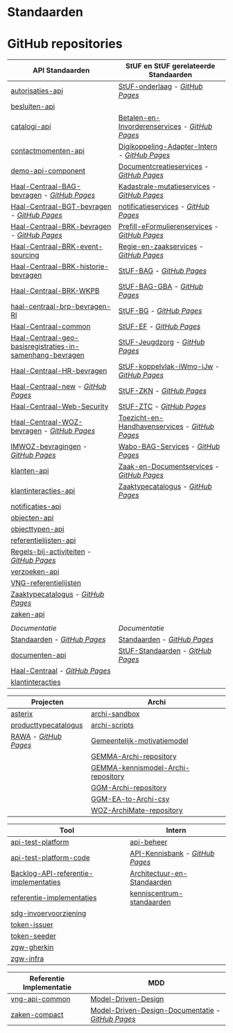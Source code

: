 # Standaarden

# GitHub repositories

| API Standaarden | StUF en StUF gerelateerde Standaarden |
| --- | --- |
| [autorisaties-api](https://github.com/VNG-Realisatie/autorisaties-api) | [StUF-onderlaag](https://github.com/VNG-Realisatie/StUF-onderlaag) - [_GitHub Pages_](https://vng-realisatie.github.io/StUF-onderlaag) |
| [besluiten-api](https://github.com/VNG-Realisatie/besluiten-api) |  |
| [catalogi-api](https://github.com/VNG-Realisatie/catalogi-api) | [Betalen-en-Invorderenservices](https://github.com/VNG-Realisatie/Betalen-en-Invorderenservices) - [_GitHub Pages_](https://vng-realisatie.github.io/Betalen-en-Invorderenservices) |
| [contactmomenten-api](https://github.com/VNG-Realisatie/contactmomenten-api) | [Digikoppeling-Adapter-Intern](https://github.com/VNG-Realisatie/Digikoppeling-Adapter-Intern) - [_GitHub Pages_](https://vng-realisatie.github.io/Digikoppeling-Adapter-Intern) |
| [demo-api-component](https://github.com/VNG-Realisatie/demo-api-component) | [Documentcreatieservices](https://github.com/VNG-Realisatie/Documentcreatieservices) - [_GitHub Pages_](https://vng-realisatie.github.io/Documentcreatieservices) |
| [Haal-Centraal-BAG-bevragen](https://github.com/VNG-Realisatie/Haal-Centraal-BAG-bevragen) - [_GitHub Pages_](https://vng-realisatie.github.io/Haal-Centraal-BAG-bevragen) | [Kadastrale-mutatieservices](https://github.com/VNG-Realisatie/Kadastrale-mutatieservices) - [_GitHub Pages_](https://vng-realisatie.github.io/Kadastrale-mutatieservices) |
| [Haal-Centraal-BGT-bevragen](https://github.com/VNG-Realisatie/Haal-Centraal-BGT-bevragen) - [_GitHub Pages_](https://vng-realisatie.github.io/Haal-Centraal-BGT-bevragen) | [notificatieservices](https://github.com/VNG-Realisatie/notificatieservices) - [_GitHub Pages_](https://vng-realisatie.github.io/notificatieservices) |
| [Haal-Centraal-BRK-bevragen](https://github.com/VNG-Realisatie/Haal-Centraal-BRK-bevragen) - [_GitHub Pages_](https://vng-realisatie.github.io/Haal-Centraal-BRK-bevragen) | [Prefill-eFormulierenservices](https://github.com/VNG-Realisatie/Prefill-eFormulierenservices) - [_GitHub Pages_](https://vng-realisatie.github.io/Prefill-eFormulierenservices) |
| [Haal-Centraal-BRK-event-sourcing](https://github.com/VNG-Realisatie/Haal-Centraal-BRK-event-sourcing) | [Regie-en-zaakservices](https://github.com/VNG-Realisatie/Regie-en-zaakservices) - [_GitHub Pages_](https://vng-realisatie.github.io/Regie-en-zaakservices) |
| [Haal-Centraal-BRK-historie-bevragen](https://github.com/VNG-Realisatie/Haal-Centraal-BRK-historie-bevragen) | [StUF-BAG](https://github.com/VNG-Realisatie/StUF-BAG) - [_GitHub Pages_](https://vng-realisatie.github.io/StUF-BAG) |
| [Haal-Centraal-BRK-WKPB](https://github.com/VNG-Realisatie/Haal-Centraal-BRK-WKPB) | [StUF-BAG-GBA](https://github.com/VNG-Realisatie/StUF-BAG-GBA) - [_GitHub Pages_](https://vng-realisatie.github.io/StUF-BAG-GBA) |
| [haal-centraal-brp-bevragen-RI](https://github.com/VNG-Realisatie/haal-centraal-brp-bevragen-RI) | [StUF-BG](https://github.com/VNG-Realisatie/StUF-BG) - [_GitHub Pages_](https://vng-realisatie.github.io/StUF-BG) |
| [Haal-Centraal-common](https://github.com/VNG-Realisatie/Haal-Centraal-common) | [StUF-EF](https://github.com/VNG-Realisatie/StUF-EF) - [_GitHub Pages_](https://vng-realisatie.github.io/StUF-EF) |
| [Haal-Centraal-geo-basisregistraties-in-samenhang-bevragen](https://github.com/VNG-Realisatie/Haal-Centraal-geo-basisregistraties-in-samenhang-bevragen) | [StUF-Jeugdzorg](https://github.com/VNG-Realisatie/StUF-Jeugdzorg) - [_GitHub Pages_](https://vng-realisatie.github.io/StUF-Jeugdzorg) |
| [Haal-Centraal-HR-bevragen](https://github.com/VNG-Realisatie/Haal-Centraal-HR-bevragen) | [StUF-koppelvlak-iWmo-iJw](https://github.com/VNG-Realisatie/StUF-koppelvlak-iWmo-iJw) - [_GitHub Pages_](https://vng-realisatie.github.io/StUF-koppelvlak-iWmo-iJw) |
| [Haal-Centraal-new](https://github.com/VNG-Realisatie/Haal-Centraal-new) - [_GitHub Pages_](https://vng-realisatie.github.io/Haal-Centraal-new) | [StUF-ZKN](https://github.com/VNG-Realisatie/StUF-ZKN) - [_GitHub Pages_](https://vng-realisatie.github.io/StUF-ZKN) |
| [Haal-Centraal-Web-Security](https://github.com/VNG-Realisatie/Haal-Centraal-Web-Security) | [StUF-ZTC](https://github.com/VNG-Realisatie/StUF-ZTC) - [_GitHub Pages_](https://vng-realisatie.github.io/StUF-ZTC) |
| [Haal-Centraal-WOZ-bevragen](https://github.com/VNG-Realisatie/Haal-Centraal-WOZ-bevragen) - [_GitHub Pages_](https://vng-realisatie.github.io/Haal-Centraal-WOZ-bevragen) | [Toezicht-en-Handhavenservices](https://github.com/VNG-Realisatie/Toezicht-en-Handhavenservices) - [_GitHub Pages_](https://vng-realisatie.github.io/Toezicht-en-Handhavenservices) |
| [IMWOZ-bevragingen](https://github.com/VNG-Realisatie/IMWOZ-bevragingen) - [_GitHub Pages_](https://vng-realisatie.github.io/IMWOZ-bevragingen) | [Wabo-BAG-Services](https://github.com/VNG-Realisatie/Wabo-BAG-Services) - [_GitHub Pages_](https://vng-realisatie.github.io/Wabo-BAG-Services) |
| [klanten-api](https://github.com/VNG-Realisatie/klanten-api) | [Zaak-en-Documentservices](https://github.com/VNG-Realisatie/Zaak-en-Documentservices) - [_GitHub Pages_](https://vng-realisatie.github.io/Zaak-en-Documentservices) |
| [klantinteracties-api](https://github.com/VNG-Realisatie/klantinteracties-api) | [Zaaktypecatalogus](https://github.com/VNG-Realisatie/Zaaktypecatalogus) - [_GitHub Pages_](https://vng-realisatie.github.io/Zaaktypecatalogus) |
| [notificaties-api](https://github.com/VNG-Realisatie/notificaties-api) |  |
| [objecten-api](https://github.com/VNG-Realisatie/objecten-api) |  |
| [objecttypen-api](https://github.com/VNG-Realisatie/objecttypen-api) |  |
| [referentielijsten-api](https://github.com/VNG-Realisatie/referentielijsten-api) |  |
| [Regels-bij-activiteiten](https://github.com/VNG-Realisatie/Regels-bij-activiteiten) - [_GitHub Pages_](https://vng-realisatie.github.io/Regels-bij-activiteiten) |  |
| [verzoeken-api](https://github.com/VNG-Realisatie/verzoeken-api) |  |
| [VNG-referentielijsten](https://github.com/VNG-Realisatie/VNG-referentielijsten) |  |
| [Zaaktypecatalogus](https://github.com/VNG-Realisatie/Zaaktypecatalogus) - [_GitHub Pages_](https://vng-realisatie.github.io/Zaaktypecatalogus) |  |
| [zaken-api](https://github.com/VNG-Realisatie/zaken-api) |  |
|  |  |
| *Documentatie* | *Documentatie* |
| [Standaarden](https://github.com/VNG-Realisatie/Standaarden) - [_GitHub Pages_](https://vng-realisatie.github.io/Standaarden) | [Standaarden](https://github.com/VNG-Realisatie/Standaarden) - [_GitHub Pages_](https://vng-realisatie.github.io/Standaarden) |
| [documenten-api](https://github.com/VNG-Realisatie/documenten-api) | [StUF-Standaarden](https://github.com/VNG-Realisatie/StUF-Standaarden) - [_GitHub Pages_](https://vng-realisatie.github.io/StUF-Standaarden) |
| [Haal-Centraal](https://github.com/VNG-Realisatie/Haal-Centraal) - [_GitHub Pages_](https://vng-realisatie.github.io/Haal-Centraal) |  |
| [klantinteracties](https://github.com/VNG-Realisatie/klantinteracties) |  |

| Projecten | Archi |
| --- | --- |
| [asterix](https://github.com/VNG-Realisatie/asterix) |[archi-sandbox](https://github.com/VNG-Realisatie/archi-sandbox) | 
| [producttypecatalogus](https://github.com/VNG-Realisatie/producttypecatalogus) |[archi-scripts](https://github.com/VNG-Realisatie/archi-scripts) | 
| [RAWA](https://github.com/VNG-Realisatie/RAWA) - [_GitHub Pages_](https://vng-realisatie.github.io/RAWA) |[Gemeentelijk-motivatiemodel](https://github.com/VNG-Realisatie/Gemeentelijk-motivatiemodel) | 
|  |[GEMMA-Archi-repository](https://github.com/VNG-Realisatie/GEMMA-Archi-repository) | 
|  |[GEMMA-kennismodel-Archi-repository](https://github.com/VNG-Realisatie/GEMMA-kennismodel-Archi-repository) | 
|  |[GGM-Archi-repository](https://github.com/VNG-Realisatie/GGM-Archi-repository) | 
|  |[GGM-EA-to-Archi-csv](https://github.com/VNG-Realisatie/GGM-EA-to-Archi-csv) | 
|  |[WOZ-ArchiMate-repository](https://github.com/VNG-Realisatie/WOZ-ArchiMate-repository) | 

| Tool | Intern |
| --- | --- |
| [api-test-platform](https://github.com/VNG-Realisatie/api-test-platform) |[api-beheer](https://github.com/VNG-Realisatie/api-beheer) | 
| [api-test-platform-code](https://github.com/VNG-Realisatie/api-test-platform-code) |[API-Kennisbank](https://github.com/VNG-Realisatie/API-Kennisbank) - [_GitHub Pages_](https://vng-realisatie.github.io/API-Kennisbank) | 
| [Backlog-API-referentie-implementaties](https://github.com/VNG-Realisatie/Backlog-API-referentie-implementaties) |[Architectuur-en-Standaarden](https://github.com/VNG-Realisatie/Architectuur-en-Standaarden) | 
| [referentie-implementaties](https://github.com/VNG-Realisatie/referentie-implementaties) |[kenniscentrum-standaarden](https://github.com/VNG-Realisatie/kenniscentrum-standaarden) | 
| [sdg-invoervoorziening](https://github.com/VNG-Realisatie/sdg-invoervoorziening) | | 
| [token-issuer](https://github.com/VNG-Realisatie/token-issuer) | | 
| [token-seeder](https://github.com/VNG-Realisatie/token-seeder) | | 
| [zgw-gherkin](https://github.com/VNG-Realisatie/zgw-gherkin) | | 
| [zgw-infra](https://github.com/VNG-Realisatie/zgw-infra) | | 

| Referentie Implementatie | MDD |
| --- | --- |
| [vng-api-common](https://github.com/VNG-Realisatie/vng-api-common) |[Model-Driven-Design](https://github.com/VNG-Realisatie/Model-Driven-Design) | 
| [zaken-compact](https://github.com/VNG-Realisatie/zaken-compact) |[Model-Driven-Design-Documentatie](https://github.com/VNG-Realisatie/Model-Driven-Design-Documentatie) - [_GitHub Pages_](https://vng-realisatie.github.io/Model-Driven-Design-Documentatie) | 
